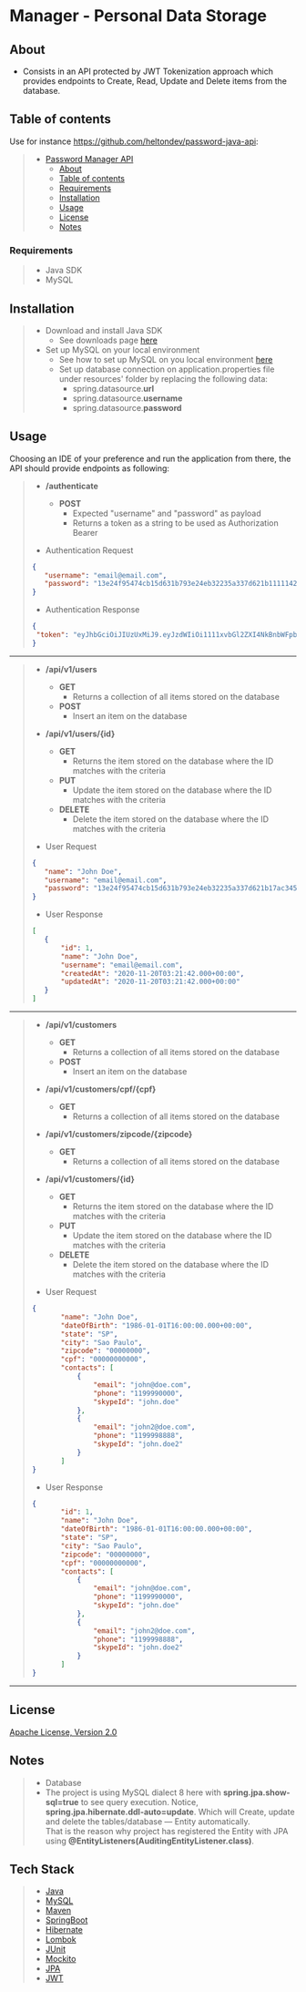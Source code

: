 # Manager - Personal Data Storage

## About

* Consists in an API protected by JWT Tokenization approach which provides endpoints to Create, Read, Update and Delete items from the database. 

## Table of contents

Use for instance <https://github.com/heltondev/password-java-api>:

> * [Password Manager API](#title--repository-name)
>   * [About](#about)
>   * [Table of contents](#table-of-contents)
>   * [Requirements](#requirements)
>   * [Installation](#installation)
>   * [Usage](#usage)
>   * [License](#license)
>   * [Notes](#notes)

### Requirements

> * Java SDK
> * MySQL

## Installation
> * Download and install Java SDK
>   * See downloads page [here](https://www.oracle.com/java/technologies/javase-jdk15-downloads.html)
> * Set up MySQL on your local environment
>   * See how to set up MySQL on you local environment [here](<https://dev.mysql.com/doc/mysql-getting-started/en/>)
>   * Set up database connection on application.properties file under resources' folder by replacing the following data:
>       * spring.datasource.<b>url</b>
>       *  spring.datasource.<b>username</b>
>       *  spring.datasource.<b>password</b>

## Usage
Choosing an IDE of your preference and run the application from there, the API should provide endpoints as following:

> * <b>/authenticate</b>
>   * <b>POST</b>
>       * Expected "username" and "password" as payload
>       * Returns a token as a string to be used as Authorization Bearer
>
> * Authentication Request
> ```json
> {
>    "username": "email@email.com",
>    "password": "13e24f95474cb15d631b793e24eb32235a337d621b11111426ffb2ddee6c119"
> }
>```
> * Authentication Response
> ```json 
> {
>  "token": "eyJhbGciOiJIUzUxMiJ9.eyJzdWIiOi1111xvbGl2ZXI4NkBnbWFpbC5jb20iLCJleHAiOjE2MDU5MTM1OTcsImlhdCI6MTYwNTg5NTU5N30.vikg4oNGZaXB9K4F31N12N6C76JCgAhX106Ii91qT4I-0d0-L1_fQLCRK0dESBQmmQE6LWdcNvN9O-fQyLH5fQ"
> }
> ```
---
> * <b>/api/v1/users</b>
>   * <b>GET</b>
>       * Returns a collection of all items stored on the database
>   * <b>POST</b>
>       * Insert an item on the database
>
> * <b>/api/v1/users/{id}</b>
>   * <b>GET</b>
>       * Returns the item stored on the database where the ID matches with the criteria
>   * <b>PUT</b>
>       * Update the item stored on the database where the ID matches with the criteria
>   * <b>DELETE</b>
>       * Delete the item stored on the database where the ID matches with the criteria
> * User Request
> ```json
> {
>    "name": "John Doe",
>    "username": "email@email.com",
>    "password": "13e24f95474cb15d631b793e24eb32235a337d621b17ac34587ffb2ddee6c132"
> }
>```
> * User Response
> ```json 
> [
>    {
>        "id": 1,
>        "name": "John Doe",
>        "username": "email@email.com",
>        "createdAt": "2020-11-20T03:21:42.000+00:00",
>        "updatedAt": "2020-11-20T03:21:42.000+00:00"
>    }
> ]
> ```
---
> * <b>/api/v1/customers</b>
>   * <b>GET</b>
>       * Returns a collection of all items stored on the database
>   * <b>POST</b>
>       * Insert an item on the database
>
> * <b>/api/v1/customers/cpf/{cpf}</b>
>   * <b>GET</b>
>       * Returns a collection of all items stored on the database
> * <b>/api/v1/customers/zipcode/{zipcode}</b>
>   * <b>GET</b>
>       * Returns a collection of all items stored on the database
> * <b>/api/v1/customers/{id}</b>
>   * <b>GET</b>
>       * Returns the item stored on the database where the ID matches with the criteria
>   * <b>PUT</b>
>       * Update the item stored on the database where the ID matches with the criteria
>   * <b>DELETE</b>
>       * Delete the item stored on the database where the ID matches with the criteria
> * User Request
> ```json
> {
>        "name": "John Doe",
>        "dateOfBirth": "1986-01-01T16:00:00.000+00:00",
>        "state": "SP",
>        "city": "Sao Paulo",
>        "zipcode": "00000000",
>        "cpf": "00000000000",
>        "contacts": [
>            {
>                "email": "john@doe.com",
>                "phone": "1199990000",
>                "skypeId": "john.doe"
>            },
>            {
>                "email": "john2@doe.com",
>                "phone": "1199998888",
>                "skypeId": "john.doe2"
>            }
>        ]
> }
>```
> * User Response
> ```json
> {
>        "id": 1,
>        "name": "John Doe",
>        "dateOfBirth": "1986-01-01T16:00:00.000+00:00",
>        "state": "SP",
>        "city": "Sao Paulo",
>        "zipcode": "00000000",
>        "cpf": "00000000000",
>        "contacts": [
>            {
>                "email": "john@doe.com",
>                "phone": "1199990000",
>                "skypeId": "john.doe"
>            },
>            {
>                "email": "john2@doe.com",
>                "phone": "1199998888",
>                "skypeId": "john.doe2"
>            }
>        ]
> }
>```
---
## License
[Apache License, Version 2.0](http://www.apache.org/licenses/LICENSE-2.0.html)

## Notes
> * Database
>  * The project is using MySQL dialect 8 here with <b>spring.jpa.show-sql=true</b> to see query execution. Notice, <b>spring.jpa.hibernate.ddl-auto=update</b>. 
Which will Create, update and delete the tables/database — Entity automatically. <br>
That is the reason why project has registered the Entity with JPA using <b>@EntityListeners(AuditingEntityListener.class)</b>.

## Tech Stack
> * [Java](https://www.java.com/en/download/help/index.html)
> * [MySQL](https://www.mysql.com/)
> * [Maven](https://maven.apache.org/)
> * [SpringBoot](https://spring.io/projects/spring-boot)
> * [Hibernate](https://hibernate.org/)
> * [Lombok](https://projectlombok.org/)
> * [JUnit](https://junit.org/junit5/)
> * [Mockito](https://site.mockito.org/)
> * [JPA](https://spring.io/projects/spring-data-jpa)
> * [JWT](https://jwt.io/)